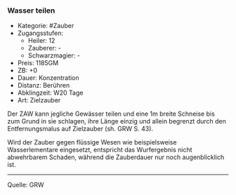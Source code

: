 ### Wasser teilen

- Kategorie: #Zauber
- Zugangsstufen:
  - Heiler: 12
  - Zauberer: -
  - Schwarzmagier: -
- Preis: 1185GM
- ZB: +0
- Dauer: Konzentration
- Distanz: Berühren
- Abklingzeit: W20 Tage
- Art: Zielzauber

Der ZAW kann jegliche Gewässer teilen und eine 1m breite Schneise bis zum Grund in sie schlagen, ihre Länge einzig und allein begrenzt durch den Entfernungsmalus auf Zielzauber (sh. GRW S. 43).

Wird der Zauber gegen flüssige Wesen wie beispielsweise Wasserlementare eingesetzt, entspricht das Wurfergebnis nicht abwehrbarem Schaden, während die Zauberdauer nur noch augenblicklich ist.

---

Quelle: GRW
